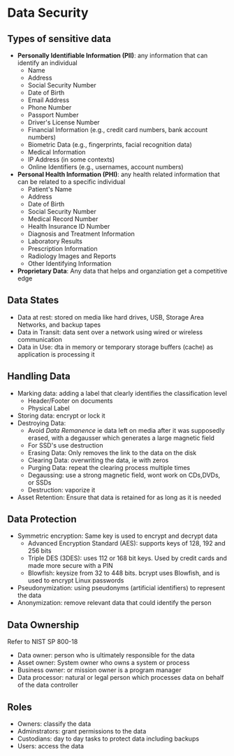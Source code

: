 # Data Security

## Types of sensitive data
- **Personally Identifiable Information (PII)**: any information that can identify an individual
  - Name
  - Address
  - Social Security Number
  - Date of Birth
  - Email Address
  - Phone Number
  - Passport Number
  - Driver's License Number
  - Financial Information (e.g., credit card numbers, bank account numbers)
  - Biometric Data (e.g., fingerprints, facial recognition data)
  - Medical Information
  - IP Address (in some contexts)
  - Online Identifiers (e.g., usernames, account numbers)
- **Personal Health Information (PHI)**: any health related information that can be related to a specific individual
  - Patient's Name
  - Address
  - Date of Birth
  - Social Security Number
  - Medical Record Number
  - Health Insurance ID Number
  - Diagnosis and Treatment Information
  - Laboratory Results
  - Prescription Information
  - Radiology Images and Reports
  - Other Identifying Information
- **Proprietary Data**: Any data that helps and organziation get a competitive edge

## Data States
- Data at rest: stored on media like hard drives, USB, Storage Area Networks, and backup tapes
- Data in Transit: data sent over a network using wired or wireless communication
- Data in Use: dta in memory or temporary storage buffers (cache) as application is processing it

## Handling Data
- Marking data: adding a label that clearly identifies the classification level
  - Header/Footer on documents
  - Physical Label
- Storing data: encrypt or lock it
- Destroying Data:
  - Avoid _Data Remanence_ ie data left on media after it was supposedly erased, with a degausser which generates a large magnetic field
  - For SSD's use destruction
  - Erasing Data: Only removes the link to the data on the disk
  - Clearing Data: overwriting the data, ie with zeros
  - Purging Data: repeat the clearing process multiple times
  - Degaussing: use a strong magnetic field, wont work on CDs,DVDs, or SSDs
  - Destruction: vaporize it
- Asset Retention: Ensure that data is retained for as long as it is needed

## Data Protection
- Symmetric encryption: Same key is used to encrypt and decrypt data
  - Advanced Encryption Standard (AES): supports keys of 128, 192 and 256 bits
  - Triple DES (3DES): uses 112 or 168 bit keys. Used by credit cards and made more secure with a PIN
  - Blowfish: keysize from 32 to 448 bits. bcrypt uses Blowfish, and is used to encrypt Linux passwords
- Pseudonymization: using pseudonyms (artificial identifiers) to represent the data
- Anonymization: remove relevant data that could identify the person

## Data Ownership
Refer to NIST SP 800-18
- Data owner: person who is ultimately responsible for the data
- Asset owner: System owner who owns a system or process
- Business owner: or mission owner is a program manager
- Data processor: natural or legal person which processes data on behalf of the data controller

## Roles
- Owners: classify the data
- Adminstrators: grant permissions to the data
- Custodians: day to day tasks to protect data including backups
- Users: access the data


 
